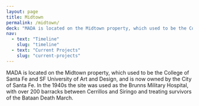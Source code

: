 ```yaml
---
layout: page
title: Midtown
permalink: /midtown/
deck: "MADA is located on the Midtown property, which used to be the College of Santa Fe and SF University of Art and Design, and is now owned by the City of Santa Fe."
nav:
  - text: "Timeline"
    slug: "timeline"
  - text: "Current Projects"
    slug: "current-projects"
---
```


MADA is located on the Midtown property, which used to be the College of Santa Fe and SF University of Art and Design, and is now owned by the City of Santa Fe. In the 1940s the site was used as the Brunns Military Hospital, with over 200 barracks between Cerrillos and Siringo and treating survivors of the Bataan Death March.
